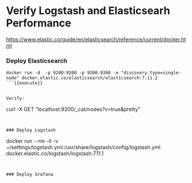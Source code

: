 # Verify Logstash and Elasticsearh Performance


https://www.elastic.co/guide/en/elasticsearch/reference/current/docker.html



### Deploy Elasticsearch
```
docker run -d  -p 9200:9200 -p 9300:9300 -e "discovery.type=single-node" docker.elastic.co/elasticsearch/elasticsearch:7.11.2
```{{execute}}


Verify:
```
curl -X GET "localhost:9200/_cat/nodes?v=true&pretty"
```{{execute}}


### Deploy Logstash

```
docker run --rm -it -v ~/settings/logstash.yml:/usr/share/logstash/config/logstash.yml docker.elastic.co/logstash/logstash:7.11.1
```{{execute}}


### Deploy Grafana

